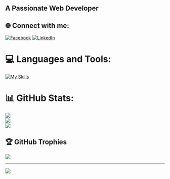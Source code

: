 
 ##                                 A Passionate Web Developer
## 🌐 Connect with me:
[![Facebook](https://img.shields.io/badge/Facebook-%231877F2.svg?logo=Facebook&logoColor=white)](https://facebook.com/https://www.facebook.com/profile.php?id=100002405943893) [![LinkedIn](https://img.shields.io/badge/LinkedIn-%230077B5.svg?logo=linkedin&logoColor=white)](https://www.linkedin.com/in/deepak-lohani-a03204a5/) 

# 💻 Languages and Tools:

[![My Skills](https://skillicons.dev/icons?i=php,laravel,js,mysql,html,css,bootstrap,jquery,postman,vscode,bash,git)](https://skillicons.dev)

# 📊 GitHub Stats:
![](https://github-readme-stats.vercel.app/api?username=deepak18121988&theme=dark&hide_border=false&include_all_commits=false&count_private=false)<br/>
![](https://github-readme-streak-stats.herokuapp.com/?user=deepak18121988&theme=dark&hide_border=false)<br/>
![](https://github-readme-stats.vercel.app/api/top-langs/?username=deepak18121988&theme=dark&hide_border=false&include_all_commits=false&count_private=false&layout=compact)

## 🏆 GitHub Trophies
![](https://github-profile-trophy.vercel.app/?username=deepak18121988&theme=radical&no-frame=false&no-bg=true&margin-w=4)

---
[![](https://visitcount.itsvg.in/api?id=deepak18121988&icon=0&color=0)](https://visitcount.itsvg.in)

<!-- Proudly created with GPRM ( https://gprm.itsvg.in ) -->